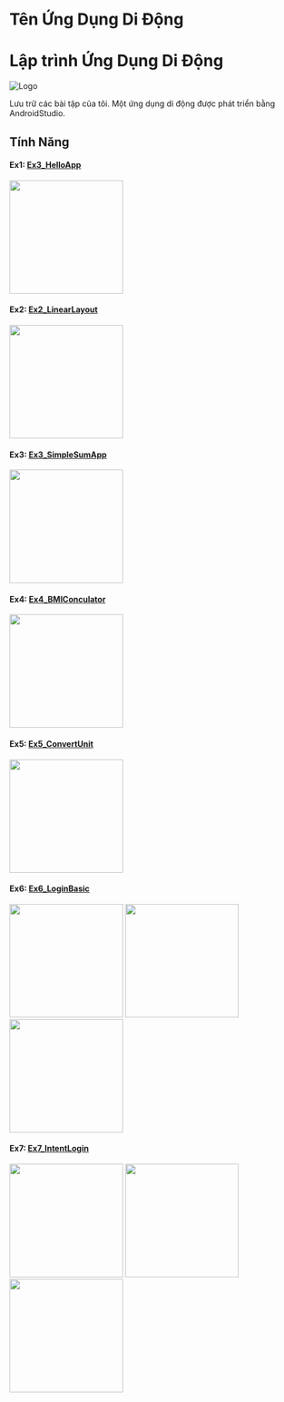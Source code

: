 # Tên Ứng Dụng Di Động
# Lập trình Ứng Dụng Di Động

![Logo](https://via.placeholder.com/150) <!-- Thay thế bằng đường dẫn đến logo của ứng dụng -->
 <!-- Thay thế bằng đường dẫn đến logo của ứng dụng -->

Lưu trữ các bài tập của tôi.
Một ứng dụng di động được phát triển bằng AndroidStudio.

## Tính Năng
<div>
  <h4>Ex1: <a href = "https://github.com/subin663/64139010-AndroidProgramming/tree/main/Ex6_IntentDonGian">Ex3_HelloApp</a></h4>
  <img src = "https://github.com/subin663/64139010-AndroidProgramming/blob/main/Blog/Ex1_Hello.jpg" width = "200">
</div>
<div>
  <h4>Ex2: <a href = "https://github.com/subin663/64139010-AndroidProgramming/tree/main/Ex6_IntentDonGian">Ex2_LinearLayout</a></h4>
  <img src = "" width = "200">
</div>
<div>
  <h4>Ex3: <a href = "https://github.com/subin663/64139010-AndroidProgramming/tree/main/Ex6_IntentDonGian">Ex3_SimpleSumApp</a></h4>
  <img src = "https://github.com/subin663/64139010-AndroidProgramming/blob/main/Blog/Ex3_SimpleSumApp.jpg" width = "200">
</div>
<div>
  <h4>Ex4: <a href = "https://github.com/subin663/64139010-AndroidProgramming/tree/main/Ex6_IntentDonGian">Ex4_BMIConculator</a></h4>
  <img src = "https://github.com/subin663/64139010-AndroidProgramming/blob/main/Blog/Ex3_SimpleSumApp.jpg" width = "200">
</div>
<div>
  <h4>Ex5: <a href = "https://github.com/subin663/64139010-AndroidProgramming/tree/main/Ex6_IntentDonGian">Ex5_ConvertUnit</a></h4>
  <img src = "https://github.com/subin663/64139010-AndroidProgramming/blob/main/Blog/ConvertUnit.jpg" width = "200">
</div>


<div>
  <h4>Ex6: <a href = "https://github.com/subin663/64139010-AndroidProgramming/tree/main/Ex6_IntentDonGian">Ex6_LoginBasic</a></h4>
  <img src = "https://github.com/subin663/64139010-AndroidProgramming/blob/main/Blog/Ex6_IntentBasic/img.jpg" width = "200">
  <img src = "https://github.com/subin663/64139010-AndroidProgramming/blob/main/Blog/Ex6_IntentBasic/img2.jpg" width = "200">
  <img src = "https://github.com/subin663/64139010-AndroidProgramming/blob/main/Blog/Ex6_IntentBasic/imgmh3.jpg" width = "200"> 
</div>

<div>
  <h4>Ex7: <a href = "https://github.com/subin663/64139010-AndroidProgramming/tree/main/Ex7_IntentLogin">Ex7_IntentLogin</a></h4>
  <img src = "https://github.com/subin663/64139010-AndroidProgramming/blob/main/Blog/Ex7_IntetnLogin/img1.jpg" width = "200">
  <img src = "https://github.com/subin663/64139010-AndroidProgramming/blob/main/Blog/Ex7_IntetnLogin/img2.jpg" width = "200">
  <img src = "https://github.com/subin663/64139010-AndroidProgramming/blob/main/Blog/Ex7_IntetnLogin/img3.jpg" width = "200">
</div>
